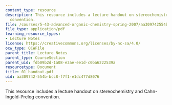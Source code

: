 ```yaml
---
content_type: resource
description: This resource includes a lecture handout on stereochemistry and  Cahn-Ingold-Prelog
  convention.
file: /courses/5-43-advanced-organic-chemistry-spring-2007/aa309742554bbcc8f7f1e1dc477d8076_01_handout.pdf
file_type: application/pdf
learning_resource_types:
- Lecture Notes
license: https://creativecommons.org/licenses/by-nc-sa/4.0/
ocw_type: OCWFile
parent_title: Lecture Notes
parent_type: CourseSection
parent_uid: fdb09b2d-1a08-e3ae-ee1d-c0ba6222539a
resourcetype: Document
title: 01_handout.pdf
uid: aa309742-554b-bcc8-f7f1-e1dc477d8076
---
```

This resource includes a lecture handout on stereochemistry and  Cahn-Ingold-Prelog convention.